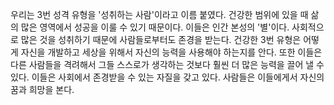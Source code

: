 우리는 3번 성격 유형을 '성취하는 사람'이라고 이름 붙였다. 
건강한 범위에 있을 때 삶의 많은 영역에서 성공을 이룰 수 있기 때문이다. 
이들은 인간 본성의 '별'이다. 사회적으로 많은 것을 성취하기 때문에 사람들로부터도 존경을 받는다. 
건강한 3번 유형은 어떻게 자신을 개발하고 세상을 위해서 자신의 능력을 사용해야 하는지를 안다. 또한 이들은 다른 사람들을 격려해서 그들 스스로가 생각하는 것보다 훨씬 더 많은 능력을 끌어 낼 수 있다. 
이들은 사회에서 존경받을 수 있는 자질을 갖고 있다. 사람들은 이들에게서 자신의 꿈과 희망을 본다.

